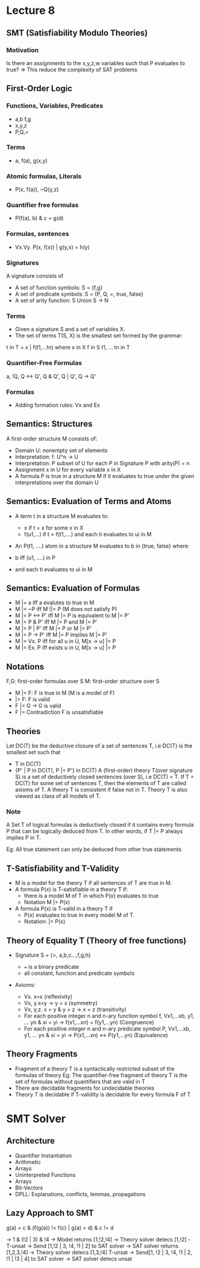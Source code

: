 # Lecture 8

## SMT (Satisfiability Modulo Theories)

### Motivation
Is there an assignments to the x,y,z,w variables such that P evaluates to true? 
=> This reduce the complexity of SAT problems

## First-Order Logic

### Functions, Variables, Predicates
- a,b f,g
- x,y,z
- P,Q,=

### Terms
- a, f(a), g(x,y)

### Atomic formulas, Literals
- P(x, f(a)), ~Q(y,z)

### Quantifier free formulas
- P(f(a), b) & c = g(d)

### Formulas, sentences
- Vx.Vy. P(x, f(x)) | g(y,x) = h(y)

### Signatures
A signature consists of 
- A set of function symbols: S = {f,g}
- A set of predicate symbols: S = {P, Q, =, true, false}
- A set of arity function: S Union S -> N

### Terms
- Given a signature S and a set of variables X.
- The set of terms T(S, X) is the smallest set formed by the grammar:

t in T = x | f(t1,...tn)
where x in X
      f in S t1, ... tn in T

### Quantifier-Free Formulas
a, !Q, Q <-> Q', Q & Q', Q | Q', Q -> Q'

### Formulas
- Adding formation rules: Vx and Ex

<!-- Ask professor Wies to understand this -->
## Semantics: Structures
A first-order structure M consists of: 
- Domain U: nonempty set of elements
- Interpretation: f: U^n -> U
- Interpretation: P subset of U for each P in Signature P with arity(P) = n
- Assignment x in U for every variable x in X
- A formula P is true in a structure M if it evaluates to true under the given interpretations over the domain U

## Semantics: Evaluation of Terms and Atoms
- A term t in a structure M evaluates to:
    - x if t = x for some x in X
    - f(u1,...) if t = f(t1,....) and each ti evaluates to ui in M

- An P(t1, ....) atom in a structure M evaluates to b in {true, false} where:
 - b iff (u1, ....) in P
 - and each ti evaluates to ui in M

## Semantics: Evaluation of Formulas
- M |= a iff a evalutes to true in M
- M |= ~P iff M !|= P (M does not satisfy P)
- M |= P <-> P' iff M |= P is equivalent to M |= P'
- M |= P & P' iff M |= P and M |= P'
- M |= P | P' iff M |= P or M |= P'
- M |= P -> P' iff M |= P implies M |= P'
- M |= Vx. P iff for all u in U, M[x -> u] |= P
- M |= Ex. P iff exists u in U, M[x -> u] |= P

## Notations 
F,G: first-order formulas over S
M: first-order structure over S
- M |= F: F is true in M (M is a model of F)
- |= F: F is valid
- F |= G -> G is valid
- F |= Contradiction F is unsatisfiable

<!-- Ask about this and expand -->
## Theories
Let DC(T) be the deductive closure of a set of sentences T, i.e DC(T) is the smallest set such that
- T in DC(T)
- {P' | P in DC(T), P |= P'} in DC(T)
A (first-order) theory T(over signature S) is a set of
deductively closed sentences (over S), i.e DC(T) = T.
If T = DC(T) for some set of sentences T, then the elements
of T are called axioms of T.
A theory T is consistent if false not in T.
Theory T is also viewed as class of all models of T.

### Note
A Set T of logical formulas is deductively closed if it contains every formula P that can be logically deduced from T. In other words, if T |= P always implies P in T.

Eg: All true statement can only be deduced from other true statements

## T-Satisfiability and T-Validity
- M is a model for the theory T if all sentences of T are true in M.
- A formula P(x) is T-satisfiable in a theory T if:
    - there is a model M of T in which P(x) evaluates to true
    - Notation M |= P(x)
- A formula P(x) is T-valid in a theory T if 
    - P(x) evaluates to true in every model M of T.
    - Notation: |= P(x)

## Theory of Equality T (Theory of free functions)
- Signature S = {=, a,b,c...,f,g,h}
    - `=` is a binary predicate
    - all constant, function and predicate symbols

- Axioms:
    - Vx. x=x (reflexivity)
    - Vx, y.x=y -> y = x (symmetry)
    - Vx, y,z. x = y & y = z -> x = z (transitivity)
    - For each positive integer n and n-ary function symbol f,
    Vx1,...xb, y1, ... yn & xi = yi -> f(x1,...xn) = f(y1,...yn) (Congruence)
    - For each positive integer n and n-ary predicate symbol P,
    Vx1,...xb, y1, ... yn & xi = yi -> P(x1,...xn) <-> P(y1,...yn) (Equivalence)

## Theory Fragments
- Fragment of a theory T is a syntactically restricted subset of the formulas of theory
Eg: The quantifier-free fragment of theory T is the set of formulas without quantifiers that are valid in T
- There are decidable fragments for undecidable theories
- Theory T is decidable if T-validity is decidable for every formula F of T

# SMT Solver

## Architecture
- Quantifier Instantiation
- Arithmetic
- Arrays
- Uninterpreted Functions
- Arrays
- Bit-Vectors
- DPLL: Explanations, conflicts, lemmas, propagations

<!-- Explanation detailed for this approach -->
## Lazy Approach to SMT

g(a) = c & (f(g(a)) != f(c) | g(a) = d) & c != d

-> 1 & (!2 | 3) & !4
-> Model returns [1,!2,!4]
-> Theory solver detecs [1,!2] - T-unsat
-> Send [1,!2 | 3, !4, !1 | 2] to SAT solver
-> SAT solver returns [1,2,3,!4]
-> Theory solver detecs [1,3,!4] T-unsat
-> Send[1, !2 | 3, !4, !1 | 2, !1 | !3 | 4] to SAT solver
-> SAT solver detecs unsat





